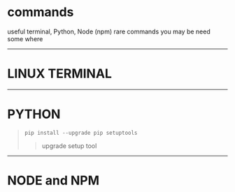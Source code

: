 # commands
useful terminal, Python, Node (npm) rare commands you may be need some where

---
# LINUX TERMINAL
---
# PYTHON

> `pip install --upgrade pip setuptools`  
>> upgrade setup tool
---
# NODE and NPM
